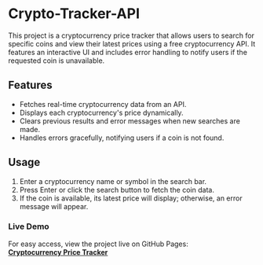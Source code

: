 # Crypto-Tracker-API

This project is a cryptocurrency price tracker that allows users to search for specific coins and view their latest prices using a free cryptocurrency API. It features an interactive UI and includes error handling to notify users if the requested coin is unavailable.

## Features

- Fetches real-time cryptocurrency data from an API.
- Displays each cryptocurrency's price dynamically.
- Clears previous results and error messages when new searches are made.
- Handles errors gracefully, notifying users if a coin is not found.

## Usage

1. Enter a cryptocurrency name or symbol in the search bar.
2. Press Enter or click the search button to fetch the coin data.
3. If the coin is available, its latest price will display; otherwise, an error message will appear.

### Live Demo

For easy access, view the project live on GitHub Pages:  
**[Cryptocurrency Price Tracker](https://mwheeler2244.github.io/Crypto-Tracker-API/)**
